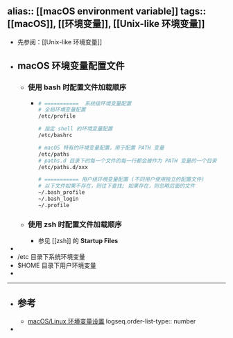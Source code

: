 alias:: [[macOS environment variable]]
tags:: [[macOS]], [[环境变量]], [[Unix-like 环境变量]] 
---

- 先参阅：[[Unix-like 环境变量]]
- ## macOS 环境变量配置文件
	- ### 使用 bash 时配置文件加载顺序
		- ``` sh
		  # ===========  系统级环境变量配置
		  # 全局环境变量配置
		  /etc/profile
		  
		  # 指定 shell 的环境变量配置
		  /etc/bashrc
		  
		  # macOS 特有的环境变量配置，用于配置 PATH 变量
		  /etc/paths
		  # paths.d 目录下的每一个文件的每一行都会被作为 PATH 变量的一个目录
		  /etc/paths.d/xxx
		  
		  # =========== 用户级环境变量配置 (不同用户使用独立的配置文件)
		  # 以下文件如果不存在，则往下查找; 如果存在，则忽略后面的文件
		  ~/.bash_profile
		  ~/.bash_login
		  ~/.profile
		  ```
	- ### 使用 zsh 时配置文件加载顺序
		- 参见 [[zsh]] 的 **Startup Files**
-
- /etc 目录下系统环境变量
- $HOME 目录下用户环境变量
-
- ---
- ## 参考
	- [macOS/Linux 环境变量设置](https://zhuanlan.zhihu.com/p/25976099)
	  logseq.order-list-type:: number
-